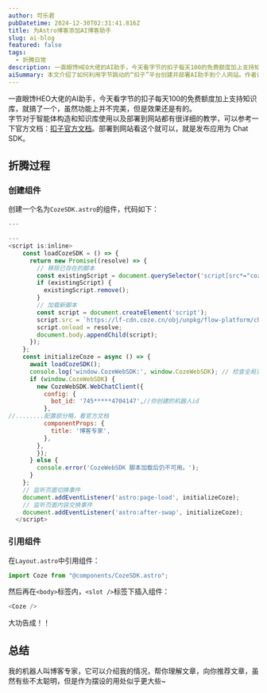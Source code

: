 ```yaml
---
author: 可乐君
pubDatetime: 2024-12-30T02:31:41.816Z
title: 为Astro博客添加AI博客助手
slug: ai-blog
featured: false
tags:
  - 折腾日常
description: 一直眼馋HEO大佬的AI助手，今天看字节的扣子每天100的免费额度加上支持知识库，就搞了一个，虽然功能上并不完美，但是效果还是有的。
aiSummary: 本文介绍了如何利用字节跳动的“扣子”平台创建并部署AI助手到个人网站。作者详细描述了编写和引用组件的步骤，并提到AI助手虽不完美，但具备介绍作者、理解文章和推荐内容的功能，作为展示工具具有一定价值。
---
```

一直眼馋HEO大佬的AI助手，今天看字节的扣子每天100的免费额度加上支持知识库，就搞了一个，虽然功能上并不完美，但是效果还是有的。  
字节对于智能体构造和知识库使用以及部署到网站都有很详细的教学，可以参考一下官方文档：[扣子官方文档](https://www.coze.cn/docs/guides/welcome)。部署到网站看这个就可以，就是发布应用为 Chat SDK。  
## 折腾过程
### 创建组件
创建一个名为`CozeSDK.astro`的组件，代码如下：
```js
---

---
<script is:inline>
    const loadCozeSDK = () => {
      return new Promise((resolve) => {
        // 移除已存在的脚本
        const existingScript = document.querySelector('script[src*="coze.cn"]');
        if (existingScript) {
          existingScript.remove();
        }
        // 加载新脚本
        const script = document.createElement('script');
        script.src = `https://lf-cdn.coze.cn/obj/unpkg/flow-platform/chat-app-sdk/1.1.0-beta.0/libs/cn/index.js?cacheBust=${Math.random()}`;
        script.onload = resolve;
        document.body.appendChild(script);
      });
    };
    const initializeCoze = async () => {
      await loadCozeSDK();
      console.log('window.CozeWebSDK:', window.CozeWebSDK); // 检查全局变量
      if (window.CozeWebSDK) {
        new CozeWebSDK.WebChatClient({
          config: {
            bot_id: '745*****4704147',//你创建的机器人id
          },
//........配置部分略，看官方文档
          componentProps: {
            title: '博客专家',
          },
        },
        });
      } else {
        console.error('CozeWebSDK 脚本加载后仍不可用。');
      }
    };
    // 监听页面切换事件
    document.addEventListener('astro:page-load', initializeCoze);
    // 监听页面内容交换事件
    document.addEventListener('astro:after-swap', initializeCoze);
  </script>
```
### 引用组件
在`Layout.astro`中引用组件：  
```js
import Coze from "@components/CozeSDK.astro";
```
然后再在`<body>`标签内，`<slot />`标签下插入组件：
```js
<Coze />
```
大功告成！！
## 总结
我的机器人叫博客专家，它可以介绍我的情况，帮你理解文章，向你推荐文章，虽然有些不太聪明，但是作为摆设的用处似乎更大些~